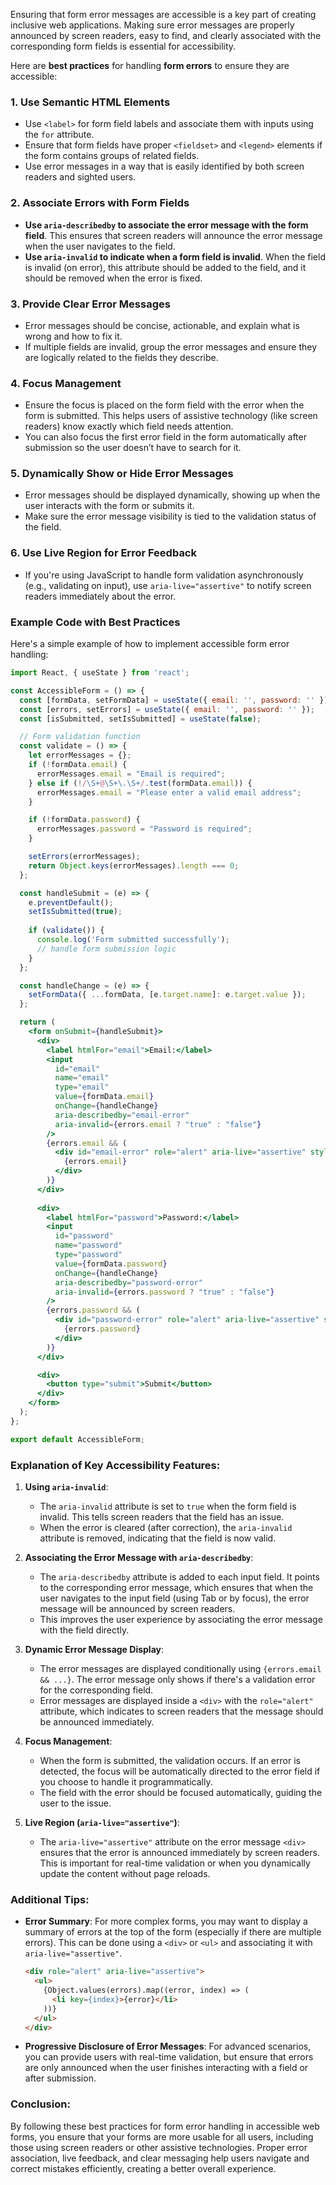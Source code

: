Ensuring that form error messages are accessible is a key part of creating inclusive web applications. Making sure error messages are properly announced by screen readers, easy to find, and clearly associated with the corresponding form fields is essential for accessibility.

Here are **best practices** for handling **form errors** to ensure they are accessible:

### **1. Use Semantic HTML Elements**
   - Use `<label>` for form field labels and associate them with inputs using the `for` attribute.
   - Ensure that form fields have proper `<fieldset>` and `<legend>` elements if the form contains groups of related fields.
   - Use error messages in a way that is easily identified by both screen readers and sighted users.

### **2. Associate Errors with Form Fields**
   - **Use `aria-describedby` to associate the error message with the form field**. This ensures that screen readers will announce the error message when the user navigates to the field.
   - **Use `aria-invalid` to indicate when a form field is invalid**. When the field is invalid (on error), this attribute should be added to the field, and it should be removed when the error is fixed.

### **3. Provide Clear Error Messages**
   - Error messages should be concise, actionable, and explain what is wrong and how to fix it.
   - If multiple fields are invalid, group the error messages and ensure they are logically related to the fields they describe.

### **4. Focus Management**
   - Ensure the focus is placed on the form field with the error when the form is submitted. This helps users of assistive technology (like screen readers) know exactly which field needs attention.
   - You can also focus the first error field in the form automatically after submission so the user doesn’t have to search for it.

### **5. Dynamically Show or Hide Error Messages**
   - Error messages should be displayed dynamically, showing up when the user interacts with the form or submits it.
   - Make sure the error message visibility is tied to the validation status of the field.

### **6. Use Live Region for Error Feedback**
   - If you're using JavaScript to handle form validation asynchronously (e.g., validating on input), use `aria-live="assertive"` to notify screen readers immediately about the error.

### **Example Code with Best Practices**

Here's a simple example of how to implement accessible form error handling:

```jsx
import React, { useState } from 'react';

const AccessibleForm = () => {
  const [formData, setFormData] = useState({ email: '', password: '' });
  const [errors, setErrors] = useState({ email: '', password: '' });
  const [isSubmitted, setIsSubmitted] = useState(false);

  // Form validation function
  const validate = () => {
    let errorMessages = {};
    if (!formData.email) {
      errorMessages.email = "Email is required";
    } else if (!/\S+@\S+\.\S+/.test(formData.email)) {
      errorMessages.email = "Please enter a valid email address";
    }

    if (!formData.password) {
      errorMessages.password = "Password is required";
    }

    setErrors(errorMessages);
    return Object.keys(errorMessages).length === 0;
  };

  const handleSubmit = (e) => {
    e.preventDefault();
    setIsSubmitted(true);
    
    if (validate()) {
      console.log('Form submitted successfully');
      // handle form submission logic
    }
  };

  const handleChange = (e) => {
    setFormData({ ...formData, [e.target.name]: e.target.value });
  };

  return (
    <form onSubmit={handleSubmit}>
      <div>
        <label htmlFor="email">Email:</label>
        <input
          id="email"
          name="email"
          type="email"
          value={formData.email}
          onChange={handleChange}
          aria-describedby="email-error"
          aria-invalid={errors.email ? "true" : "false"}
        />
        {errors.email && (
          <div id="email-error" role="alert" aria-live="assertive" style={{ color: 'red' }}>
            {errors.email}
          </div>
        )}
      </div>
      
      <div>
        <label htmlFor="password">Password:</label>
        <input
          id="password"
          name="password"
          type="password"
          value={formData.password}
          onChange={handleChange}
          aria-describedby="password-error"
          aria-invalid={errors.password ? "true" : "false"}
        />
        {errors.password && (
          <div id="password-error" role="alert" aria-live="assertive" style={{ color: 'red' }}>
            {errors.password}
          </div>
        )}
      </div>

      <div>
        <button type="submit">Submit</button>
      </div>
    </form>
  );
};

export default AccessibleForm;
```

### **Explanation of Key Accessibility Features:**

1. **Using `aria-invalid`**:
   - The `aria-invalid` attribute is set to `true` when the form field is invalid. This tells screen readers that the field has an issue.
   - When the error is cleared (after correction), the `aria-invalid` attribute is removed, indicating that the field is now valid.

2. **Associating the Error Message with `aria-describedby`**:
   - The `aria-describedby` attribute is added to each input field. It points to the corresponding error message, which ensures that when the user navigates to the input field (using Tab or by focus), the error message will be announced by screen readers.
   - This improves the user experience by associating the error message with the field directly.

3. **Dynamic Error Message Display**:
   - The error messages are displayed conditionally using `{errors.email && ...}`. The error message only shows if there's a validation error for the corresponding field.
   - Error messages are displayed inside a `<div>` with the `role="alert"` attribute, which indicates to screen readers that the message should be announced immediately.

4. **Focus Management**:
   - When the form is submitted, the validation occurs. If an error is detected, the focus will be automatically directed to the error field if you choose to handle it programmatically.
   - The field with the error should be focused automatically, guiding the user to the issue.

5. **Live Region (`aria-live="assertive"`)**:
   - The `aria-live="assertive"` attribute on the error message `<div>` ensures that the error is announced immediately by screen readers. This is important for real-time validation or when you dynamically update the content without page reloads.
   
### **Additional Tips:**
- **Error Summary**: For more complex forms, you may want to display a summary of errors at the top of the form (especially if there are multiple errors). This can be done using a `<div>` or `<ul>` and associating it with `aria-live="assertive"`.
  
    ```html
    <div role="alert" aria-live="assertive">
      <ul>
        {Object.values(errors).map((error, index) => (
          <li key={index}>{error}</li>
        ))}
      </ul>
    </div>
    ```

- **Progressive Disclosure of Error Messages**: For advanced scenarios, you can provide users with real-time validation, but ensure that errors are only announced when the user finishes interacting with a field or after submission.

### **Conclusion:**
By following these best practices for form error handling in accessible web forms, you ensure that your forms are more usable for all users, including those using screen readers or other assistive technologies. Proper error association, live feedback, and clear messaging help users navigate and correct mistakes efficiently, creating a better overall experience.